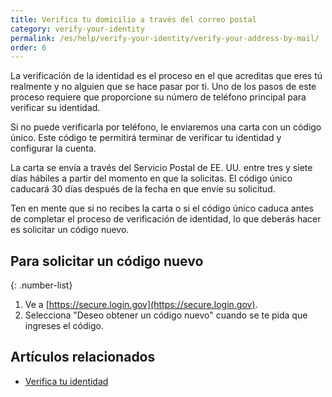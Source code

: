 ```yaml
---
title: Verifica tu domicilio a través del correo postal
category: verify-your-identity
permalink: /es/help/verify-your-identity/verify-your-address-by-mail/
order: 6
---
```

La verificación de la identidad es el proceso en el que acreditas que eres tú realmente y no alguien que se hace pasar por ti. Uno de los pasos de este proceso requiere que proporcione su número de teléfono principal para verificar su identidad.

Si no puede verificarla por teléfono, le enviaremos una carta con un código único. Este código te permitirá terminar de verificar tu identidad y configurar la cuenta.

La carta se envía a través del Servicio Postal de EE. UU. entre tres y siete días hábiles a partir del momento en que la solicitas. El código único caducará 30 días después de la fecha en que envíe su solicitud.

Ten en mente que si no recibes la carta o si el código único caduca antes de completar el proceso de verificación de identidad, lo que deberás hacer es solicitar un código nuevo.

## Para solicitar un código nuevo

{: .number-list}
1. Ve a [https://secure.login.gov](https://secure.login.gov).
2. Selecciona "Deseo obtener un código nuevo" cuando se te pida que ingreses el código.

## Artículos relacionados 

- [Verifica tu identidad](/es/help/verify-your-identity/how-to-verify-your-identity/)